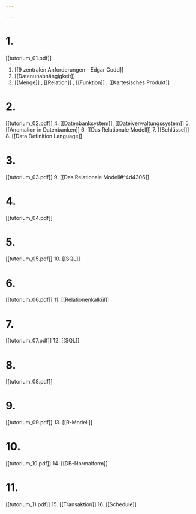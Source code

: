 ```yaml
---

---
```


# 1. 
[[tutorium_01.pdf]]
1. [[9 zentralen Anforderungen - Edgar Codd]]
2. [[Datenunabhängigkeit]]
3. [[Menge]] , [[Relation]] , [[Funktion]] , [[Kartesisches Produkt]] 

# 2. 
[[tutorium_02.pdf]]
4. [[Datenbanksystem]], [[Dateiverwaltungssystem]]
5. [[Anomalien in Datenbanken]] 
6. [[Das Relationale Modell]] 
7. [[Schlüssel]] 
8. [[Data Definition Language]]

# 3.
[[tutorium_03.pdf]]
9. [[Das Relationale Modell#^4d4306]]

# 4.
[[tutorium_04.pdf]]
# 5. 
[[tutorium_05.pdf]]
10. [[SQL]]

# 6.
[[tutorium_06.pdf]]
11. [[Relationenkalkül]]

# 7.
[[tutorium_07.pdf]]
12. [[SQL]]

# 8.
[[tutorium_08.pdf]]

# 9.
[[tutorium_09.pdf]]
13. [[R-Modell]]

# 10.
[[tutorium_10.pdf]]
14. [[DB-Normalform]]

# 11.
[[tutorium_11.pdf]]
15. [[Transaktion]] 
16. [[Schedule]] 
